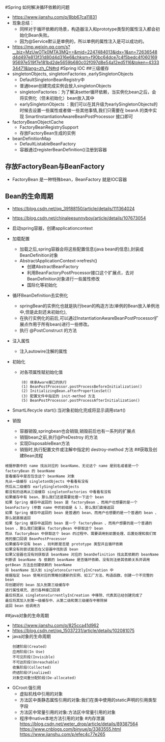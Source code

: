 #Spring 如何解决循环依赖的问题
* https://www.jianshu.com/p/8bb67ca11831
* 现象总结：
    * 同样对于循环依赖的场景，构造器注入和prototype类型的属性注入都会初始化Bean失败。
    * 因为@Service默认是单例的，所以单例的属性注入是可以成功的。
* https://mp.weixin.qq.com/s?__biz=MzUwOTk0MTA3MQ==&mid=2247484013&idx=1&sn=72636548d4d497e813f31d80d4d316e6&chksm=f90bc64dce7c4f5bedc4f06016995697e519f7e181bd2de5659b680c02f097d8e54a12ed5116&token=433334471&lang=zh_CN#rd
#Spring IOC
##三级缓存
* singletonObjects, singletonFactories ,earlySingletonObjects
    * DefaultSingletonBeanRegistry中
    * 普通bean创建完成实例会放入singletonObjects
    * singletonFactories：为了解决setter循环依赖，当实例化bean之后，会将实例化（但未初始化）bean放入其中
    * earlySingletonObjects ：我们可以在其升级为earlySingletonObjects的时候去设置一些属性或者做一些其他事情,我们只需要在 beanA 的类中实现 SmartInstantiationAwareBeanPostProcessor 接口即可
* factoryBeanObjectCache
    * FactoryBeanRegistrySupport
    * 存放FactoryBean生成的实例
* beanDefinitionMap
    * DefaultListableBeanFactory
    * 容器通过registerBeanDefinition()注册到容器    
## 存放FactoryBean与BeanFactory   
* FactoryBean 是一种特殊bean，BeanFactory 就是IOC容器
## Bean的生命周期
* https://blog.csdn.net/qq_39188150/article/details/111364024
* https://blog.csdn.net/chinaleesunnyboy/article/details/107673054
* 启动spring容器，创建applicationcontext
* 加载配置
    * 加载之后,spring容器会将这些配置信息(java bean的信息),封装成BeanDefinition对象
    * AbstractApplicationContext->refresh()
        * 创建AbstractBeanFactory
        * 利用BeanFactoryPostProcessor接口这个扩展点，去对BeanDefinition对象进行一些属性修改
        * 国际化等初始化
* 循环BeanDefinition去实例化
    * springBean的实例化也就是执行bean的构造方法(单例的Bean放入单例池中,但是此刻还未初始化),
    * 在执行实例化的前后,可以通过InstantiationAwareBeanPostProcessor扩展点作用于所有bean)进行一些修改。
    * 执行 @PostConstruct 的方法
* 注入属性
    * 注入autowire注解的属性
* 初始化
    * 对各项属性赋初始化值
    ````  
        (0) 继承Aware接口的执行
        (1) BeanPostProcessor.postProcessBeforeInitialization()
        (2) InitializingBean.afterPropertiesSet()
        (3) 配置文件中指定的 init-method 方法
        (5) BeanPostProcessor.postProcessAfterInitialization()     	   
    ````
* SmartLifecycle start():当对象初始化完成将显示调用start()
    
* 销毁
    * 容器销毁,springbean也会销毁,销毁前后也有一系列的扩展点
    * 销毁bean之前,执行@PreDestroy 的方法
    * 实现DisposableBean方法 
    * 销毁时,执行配置文件或注解中指定的 destroy-method 方法
##获取及创建Bean流程
````
根据参数中的 name 找出对应的 beanName、无论这个 name 是别名或者是一个 factoryBean 的 beanName
查看缓存中是否包含这个 beanName 对象
先从一级缓存 singletonObjects 中看看有没有
然后从二级缓存 earlySingletonObjects
都没有的话再从三级缓存 singletonFactories 中看看有没有
如果缓存中有 bean、那么我们还是需要处理一下这个 bean
如果 Spring 缓存中返回的 bean 是 factoryBean 、而用户也想要的是一个 beanFactory (参数 name 中的前缀是 & )、那么我们直接返回
如果 Spring 缓存中返回的 bean 是普通的 bean、而用户也想要的是一个普通的 bean 、那么就直接返回
如果 Spring 缓存中返回的 bean 是一个 factoryBean 、而用户想要的是一个普通的 bean 、那么我们就要从 factoryBean 中获取这个 bean
而从 factoryBean 中获取这个 bean 的过程中、需要调用到前置处理、后置处理和我们常用的接口回调 BeanPostProcessor
如果缓存中没有 bean 、则判断是否是 prototype 类型并且循环依赖
如果没有则尝试能否在父容器中找到该 bean
如果父容器也没有则获取该 beanName 对应的 beanDefinition 找出其依赖的 beanName
判断该 beanName 与 依赖的 beanName 是否循环依赖、没有则注册其依赖关系并调用 getBean 方法去创建依赖的 beanName
将 beanName 加入到 singletonsCurrentlyInCreation 中
根据指定 bean 使用对应的策略创建新的实例、如工厂方法、构造函数、创建一个不完整的 bean
将创建好的 bean 加入到第三级缓存中
进行属性填充、进行各种接口回调
最后将其从 singletonsCurrentlyInCreation 中移除、代表其已经创建完成了
最后将其加入到第一级缓存中、从第二级和第三级缓存中移除掉
返回 bean 给调用方
````
##java对象的生命周期
* https://www.jianshu.com/p/825cca41d962
* https://blog.csdn.net/qq_15037231/article/details/102081075
* java对象的生命周期
    ````
    创建阶段(Created)
    应用阶段(In Use)
    不可见阶段(Invisible)
    不可达阶段(Unreachable)
    收集阶段(Collected)
    终结阶段(Finalized)
    对象空间重分配阶段(De-allocated)
    ````
* GCroot:强引用
    * 虚拟机栈中引用的对象
    * 方法区中类静态属性引用的对象:我们在类中使用的static声明的引用类型字段
    * 方法区中常量引用的对象:方法区中常量引用的对象
    * 程序中native本地方法引用的对象
#内存泄漏
https://blog.csdn.net/weter_drop/article/details/89387564
https://www.cnblogs.com/binyue/p/3383555.html
https://www.jianshu.com/p/efec4c77e265